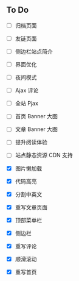 ## To Do


- [ ] 归档页面
- [ ] 友链页面
- [ ] 侧边栏站点简介
- [ ] 界面优化
- [ ] 夜间模式
- [ ] Ajax 评论
- [ ] 全站 Pjax
- [ ] 首页 Banner 大图
- [ ] 文章 Banner 大图
- [ ] 提升阅读体验
- [ ] 站点静态资源 CDN 支持
- [x] 图片懒加载
- [x] 代码高亮
- [x] 分割中英文
- [x] 重写文章页面
- [x] 顶部菜单栏
- [x] 侧边栏
- [x] 重写评论
- [x] 顺滑滚动
- [x] 重写首页


